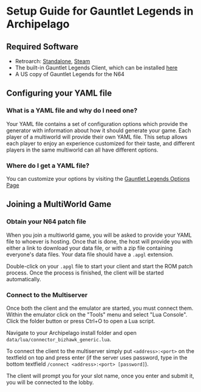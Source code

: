 # Setup Guide for Gauntlet Legends in Archipelago

## Required Software

- Retroarch: [Standalone](https://www.retroarch.com/?page=platforms), [Steam](https://store.steampowered.com/app/1118310/RetroArch/)
- The built-in Gauntlet Legends Client, which can be installed [here](https://github.com/ArchipelagoMW/Archipelago/releases)
- A US copy of Gauntlet Legends for the N64

## Configuring your YAML file

### What is a YAML file and why do I need one?

Your YAML file contains a set of configuration options which provide the generator with information about how it should
generate your game. Each player of a multiworld will provide their own YAML file. This setup allows each player to enjoy
an experience customized for their taste, and different players in the same multiworld can all have different options.

### Where do I get a YAML file?

You can customize your options by visiting the 
[Gauntlet Legends Options Page](/games/Gauntlet%20Legends/player-options)

## Joining a MultiWorld Game

### Obtain your N64 patch file

When you join a multiworld game, you will be asked to provide your YAML file to whoever is hosting. Once that is done,
the host will provide you with either a link to download your data file, or with a zip file containing everyone's data
files. Your data file should have a `.apgl` extension.

Double-click on your `.apgl` file to start your client and start the ROM patch process. Once the process is finished, the client will be started automatically.

### Connect to the Multiserver

Once both the client and the emulator are started, you must connect them. Within the emulator click on the "Tools"
menu and select "Lua Console". Click the folder button or press Ctrl+O to open a Lua script.

Navigate to your Archipelago install folder and open `data/lua/connector_bizhawk_generic.lua`.

To connect the client to the multiserver simply put `<address>:<port>` on the textfield on top and press enter (if the
server uses password, type in the bottom textfield `/connect <address>:<port> [password]`).

The client will prompt you for your slot name, once you enter and submit it, you will be connected to the lobby.
